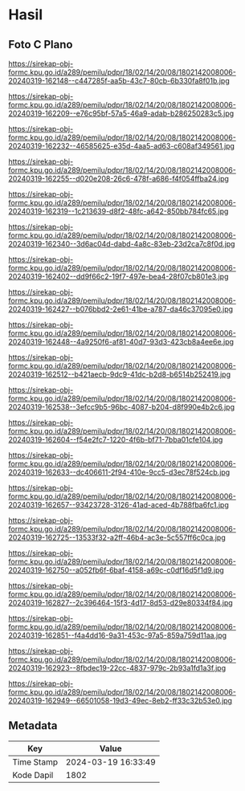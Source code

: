 # Hasil

## Foto C Plano

https://sirekap-obj-formc.kpu.go.id/a289/pemilu/pdpr/18/02/14/20/08/1802142008006-20240319-162148--c447285f-aa5b-43c7-80cb-6b330fa8f01b.jpg

https://sirekap-obj-formc.kpu.go.id/a289/pemilu/pdpr/18/02/14/20/08/1802142008006-20240319-162209--e76c95bf-57a5-46a9-adab-b286250283c5.jpg

https://sirekap-obj-formc.kpu.go.id/a289/pemilu/pdpr/18/02/14/20/08/1802142008006-20240319-162232--46585625-e35d-4aa5-ad63-c608af349561.jpg

https://sirekap-obj-formc.kpu.go.id/a289/pemilu/pdpr/18/02/14/20/08/1802142008006-20240319-162255--d020e208-26c6-478f-a686-f4f054ffba24.jpg

https://sirekap-obj-formc.kpu.go.id/a289/pemilu/pdpr/18/02/14/20/08/1802142008006-20240319-162319--1c213639-d8f2-48fc-a642-850bb784fc65.jpg

https://sirekap-obj-formc.kpu.go.id/a289/pemilu/pdpr/18/02/14/20/08/1802142008006-20240319-162340--3d6ac04d-dabd-4a8c-83eb-23d2ca7c8f0d.jpg

https://sirekap-obj-formc.kpu.go.id/a289/pemilu/pdpr/18/02/14/20/08/1802142008006-20240319-162402--dd9f66c2-19f7-497e-bea4-28f07cb801e3.jpg

https://sirekap-obj-formc.kpu.go.id/a289/pemilu/pdpr/18/02/14/20/08/1802142008006-20240319-162427--b076bbd2-2e61-41be-a787-da46c37095e0.jpg

https://sirekap-obj-formc.kpu.go.id/a289/pemilu/pdpr/18/02/14/20/08/1802142008006-20240319-162448--4a9250f6-af81-40d7-93d3-423cb8a4ee6e.jpg

https://sirekap-obj-formc.kpu.go.id/a289/pemilu/pdpr/18/02/14/20/08/1802142008006-20240319-162512--b421aecb-9dc9-41dc-b2d8-b6514b252419.jpg

https://sirekap-obj-formc.kpu.go.id/a289/pemilu/pdpr/18/02/14/20/08/1802142008006-20240319-162538--3efcc9b5-96bc-4087-b204-d8f990e4b2c6.jpg

https://sirekap-obj-formc.kpu.go.id/a289/pemilu/pdpr/18/02/14/20/08/1802142008006-20240319-162604--f54e2fc7-1220-4f6b-bf71-7bba01cfe104.jpg

https://sirekap-obj-formc.kpu.go.id/a289/pemilu/pdpr/18/02/14/20/08/1802142008006-20240319-162633--dc406611-2f94-410e-9cc5-d3ec78f524cb.jpg

https://sirekap-obj-formc.kpu.go.id/a289/pemilu/pdpr/18/02/14/20/08/1802142008006-20240319-162657--93423728-3126-41ad-aced-4b788fba6fc1.jpg

https://sirekap-obj-formc.kpu.go.id/a289/pemilu/pdpr/18/02/14/20/08/1802142008006-20240319-162725--13533f32-a2ff-46b4-ac3e-5c557ff6c0ca.jpg

https://sirekap-obj-formc.kpu.go.id/a289/pemilu/pdpr/18/02/14/20/08/1802142008006-20240319-162750--a052fb6f-6baf-4158-a69c-c0df16d5f1d9.jpg

https://sirekap-obj-formc.kpu.go.id/a289/pemilu/pdpr/18/02/14/20/08/1802142008006-20240319-162827--2c396464-15f3-4d17-8d53-d29e80334f84.jpg

https://sirekap-obj-formc.kpu.go.id/a289/pemilu/pdpr/18/02/14/20/08/1802142008006-20240319-162851--f4a4dd16-9a31-453c-97a5-859a759d11aa.jpg

https://sirekap-obj-formc.kpu.go.id/a289/pemilu/pdpr/18/02/14/20/08/1802142008006-20240319-162923--8fbdec19-22cc-4837-979c-2b93a1fd1a3f.jpg

https://sirekap-obj-formc.kpu.go.id/a289/pemilu/pdpr/18/02/14/20/08/1802142008006-20240319-162949--66501058-19d3-49ec-8eb2-ff33c32b53e0.jpg


## Metadata

| Key        | Value               |
| ---------- | ------------------- |
| Time Stamp | 2024-03-19 16:33:49 |
| Kode Dapil | 1802                |



